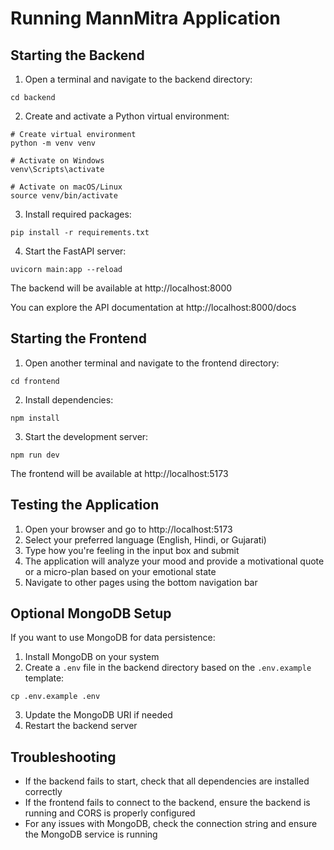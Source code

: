 # Running MannMitra Application

## Starting the Backend

1. Open a terminal and navigate to the backend directory:
```
cd backend
```

2. Create and activate a Python virtual environment:
```
# Create virtual environment
python -m venv venv

# Activate on Windows
venv\Scripts\activate

# Activate on macOS/Linux
source venv/bin/activate
```

3. Install required packages:
```
pip install -r requirements.txt
```

4. Start the FastAPI server:
```
uvicorn main:app --reload
```

The backend will be available at http://localhost:8000

You can explore the API documentation at http://localhost:8000/docs

## Starting the Frontend

1. Open another terminal and navigate to the frontend directory:
```
cd frontend
```

2. Install dependencies:
```
npm install
```

3. Start the development server:
```
npm run dev
```

The frontend will be available at http://localhost:5173

## Testing the Application

1. Open your browser and go to http://localhost:5173
2. Select your preferred language (English, Hindi, or Gujarati)
3. Type how you're feeling in the input box and submit
4. The application will analyze your mood and provide a motivational quote or a micro-plan based on your emotional state
5. Navigate to other pages using the bottom navigation bar

## Optional MongoDB Setup

If you want to use MongoDB for data persistence:

1. Install MongoDB on your system
2. Create a `.env` file in the backend directory based on the `.env.example` template:
```
cp .env.example .env
```

3. Update the MongoDB URI if needed
4. Restart the backend server

## Troubleshooting

- If the backend fails to start, check that all dependencies are installed correctly
- If the frontend fails to connect to the backend, ensure the backend is running and CORS is properly configured
- For any issues with MongoDB, check the connection string and ensure the MongoDB service is running
